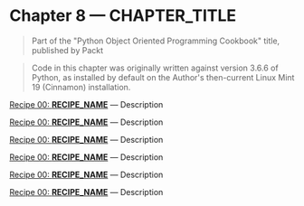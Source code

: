 # Chapter 8 — CHAPTER_TITLE

> Part of the "Python Object Oriented Programming Cookbook" title, 
> published by Packt

> Code in this chapter was originally written against version 3.6.6 of Python, 
> as installed by default on the Author's then-current Linux Mint 19 (Cinnamon) 
> installation. 

[Recipe 00: **RECIPE_NAME**](FILE_NAME) — 
Description

[Recipe 00: **RECIPE_NAME**](FILE_NAME) — 
Description

[Recipe 00: **RECIPE_NAME**](FILE_NAME) — 
Description

[Recipe 00: **RECIPE_NAME**](FILE_NAME) — 
Description

[Recipe 00: **RECIPE_NAME**](FILE_NAME) — 
Description

[Recipe 00: **RECIPE_NAME**](FILE_NAME) — 
Description

